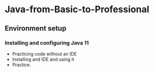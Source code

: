 # Java-from-Basic-to-Professional

## Environment setup
### Installing and configuring Java 11
* Practicing code without an IDE
* Installing and IDE and using it
* Practice.